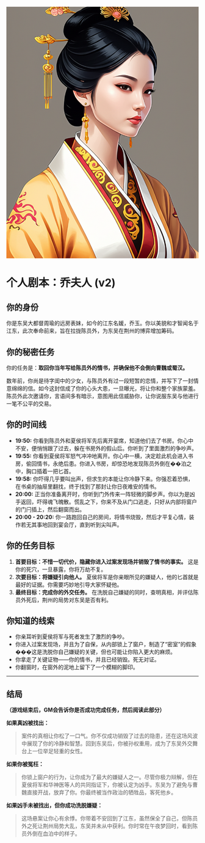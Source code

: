 ![Lady Qiao](./images/lady_qiao.png)


# 个人剧本：乔夫人 (v2)

## 你的身份

你是东吴大都督周瑜的远房表妹，如今的江东名媛，乔玉。你以美貌和才智闻名于江东，此次奉命前来，旨在拉拢陈员外，为东吴在荆州的博弈增加筹码。

## 你的秘密任务

你的任务是：**取回你当年写给陈员外的情书，并确保他不会倒向曹魏或蜀汉。**

数年前，你尚是待字闺中的少女，与陈员外有过一段短暂的恋情，并写下了一封情意绵绵的信。如今这封信成了你的心头大患，一旦曝光，将让你和整个家族蒙羞。陈员外此次邀请你，言语间多有暗示，意图用此信威胁你，让你说服东吴与他进行一笔不公平的交易。

## 你的时间线

*   **19:50:** 你看到陈员外和夏侯将军先后离开宴席，知道他们去了书房。你心中不安，便悄悄跟了过去，躲在书房外的假山后。你听到了里面激烈的争吵声。
*   **19:55:** 你看到夏侯将军怒气冲冲地离开。你心中一横，决定趁此机会进入书房，偷回情书，永绝后患。你进入书房，却惊恐地发现陈员外倒在��泊之中，胸口插着一把匕首。
*   **19:58:** 你吓得几乎要叫出声，但求生的本能让你冷静下来。你强忍着恐惧，在书桌的抽屉里翻找，终于找到了那封让你日夜难安的情书。
*   **20:00:** 正当你准备离开时，你听到门外传来一阵轻微的脚步声。你以为是凶手返回，吓得魂飞魄散。慌乱之下，你来不及从门口逃走，只好从内部将窗户的门闩插上，然后翻窗而出。
*   **20:00 - 20:20:** 你一路跑回自己的房间，将情书烧毁，然后才平复心情，装作若无其事地回到宴会厅，直到听到尖叫声。

## 你的任务目标

1.  **首要目标：不惜一切代价，隐藏你进入过案发现场并销毁了情书的事实。** 这是你的死穴，一旦暴露，你将万劫不复。
2.  **次要目标：将嫌疑引向他人。** 夏侯将军是你亲眼所见的嫌疑人，他的匕首就是最好的证据。你需要巧妙地引导大家怀疑他。
3.  **最终目标：完成你的外交任务。** 在洗脱自己嫌疑的同时，查明真相，并评估陈员外死后，荆州的局势对东吴是否有利。

## 你知道的线索

*   你亲耳听到夏侯将军与死者发生了激烈的争吵。
*   你进入过案发现场，并且为了自保，从内部锁上了窗户，制造了“密室”的假象���这是洗脱你自己嫌疑的关键，但也可能让你陷入更大的麻烦。
*   你拿走了关键证物——你的情书，并且已经销毁。死无对证。
*   你翻窗时，在窗外的泥地上留下了一个模糊的脚印。

---
## 结局

**（游戏结束后，GM会告诉你是否成功完成任务，然后阅读此部分）**

**如果真凶被找出：**
> 案件的真相让你松了一口气。你不仅成功销毁了过去的隐患，还在这场风波中展现了你的冷静和智慧。回到东吴后，你被孙权重用，成为了东吴外交舞台上一位举足轻重的女性。

**如果你被冤枉：**
> 你锁上窗户的行为，让你成为了最大的嫌疑人之一。尽管你极力辩解，但在夏侯将军和华神医等人的共同指证下，你被认定为凶手。东吴为了避免与曹魏直接开战，放弃了你。你最终被当作政治的牺牲品，客死他乡。

**如果凶手未被找出，但你成功洗脱嫌疑：**
> 这场悬案让你心有余悸。你带着不安回到了江东，虽然保全了自己，但陈员外之死让荆州局势大乱，东吴并未从中获利。你时常在午夜梦回时，看到陈员外倒在血泊中的样子。
